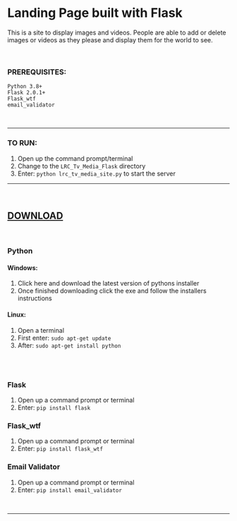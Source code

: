 # Landing Page built with Flask

This is a site to display images and videos.  People are able to add or delete<br>images or videos as they please and display them for the world to see.

<br>

### PREREQUISITES:
    Python 3.8+
    Flask 2.0.1+
    Flask_wtf
    email_validator
    
<br>

---

### TO RUN:
1. Open up the command prompt/terminal
2. Change to the `LRC_Tv_Media_Flask` directory
3. Enter: `python lrc_tv_media_site.py` to start the server

---

<br>

## <u>DOWNLOAD</u>



<br>

### Python
#### Windows:  
1. Click here and download the latest version of pythons installer
2. Once finished downloading click the exe and follow the installers instructions

#### Linux:
1. Open a terminal
2. First enter: `sudo apt-get update`
3. After: `sudo apt-get install python`

<br>
<br>

### Flask
1. Open up a command prompt or terminal
2. Enter: `pip install flask`

### Flask_wtf
1. Open up a command prompt or terminal
2. Enter: `pip install flask_wtf`


### Email Validator
1. Open up a command prompt or terminal
2. Enter: `pip install email_validator`

<br>

---